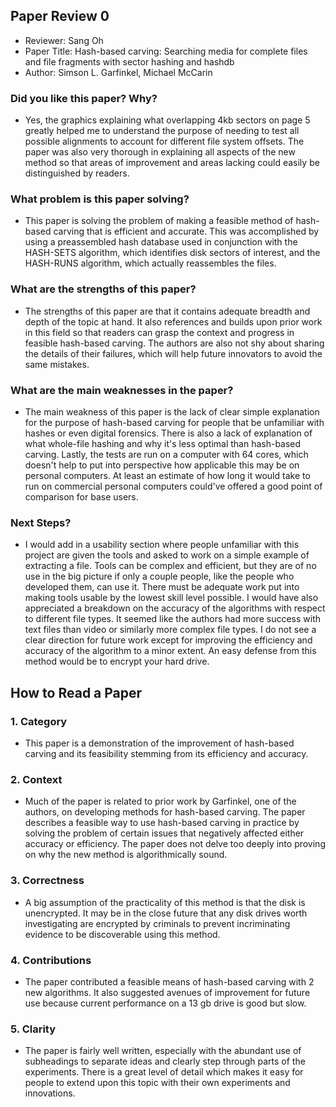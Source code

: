 ## Paper Review 0

- Reviewer: Sang Oh
- Paper Title: Hash-based carving: Searching media for complete files and file fragments with sector hashing and hashdb
- Author: Simson L. Garfinkel, Michael McCarin 

### Did you like this paper?  Why?
- Yes, the graphics explaining what overlapping 4kb sectors on page 5 greatly helped me to understand the purpose of needing to test all possible alignments to account for different file system offsets.
The paper was also very thorough in explaining all aspects of the new method so that areas of improvement and areas lacking could easily be distinguished by readers.

### What problem is this paper solving?
- This paper is solving the problem of making a feasible method of hash-based carving that is efficient and accurate.
This was accomplished by using a preassembled hash database used in conjunction with the HASH-SETS algorithm, which identifies disk sectors of interest, and the HASH-RUNS algorithm, which actually reassembles the files.

### What are the strengths of this paper?
- The strengths of this paper are that it contains adequate breadth and depth of the topic at hand.
It also references and builds upon prior work in this field so that readers can grasp the context and progress in feasible hash-based carving.
The authors are also not shy about sharing the details of their failures, which will help future innovators to avoid the same mistakes.

### What are the main weaknesses in the paper?
- The main weakness of this paper is the lack of clear simple explanation for the purpose of hash-based carving for people that be unfamiliar with hashes or even digital forensics.
There is also a lack of explanation of what whole-file hashing and why it's less optimal than hash-based carving.
Lastly, the tests are run on a computer with 64 cores, which doesn't help to put into perspective how applicable this may be on personal computers.
At least an estimate of how long it would take to run on commercial personal computers could've offered a good point of comparison for base users.

### Next Steps?
- I would add in a usability section where people unfamiliar with this project are given the tools and asked to work on a simple example of extracting a file.
Tools can be complex and efficient, but they are of no use in the big picture if only a couple people, like the people who developed them, can use it.
There must be adequate work put into making tools usable by the lowest skill level possible. I would have also appreciated a breakdown on the accuracy of the algorithms with respect to different file types.
It seemed like the authors had more success with text files than video or similarly more complex file types.
I do not see a clear direction for future work except for improving the efficiency and accuracy of the algorithm to a minor extent.
An easy defense from this method would be to encrypt your hard drive.


## How to Read a Paper

### 1. Category
- This paper is a demonstration of the improvement of hash-based carving and its feasibility stemming from its efficiency and accuracy.

### 2. Context
- Much of the paper is related to prior work by Garfinkel, one of the authors, on developing methods for hash-based carving.
The paper describes a feasible way to use hash-based carving in practice by solving the problem of certain issues that negatively affected either accuracy or efficiency.
The paper does not delve too deeply into proving on why the new method is algorithmically sound.

### 3. Correctness
- A big assumption of the practicality of this method is that the disk is unencrypted.
It may be in the close future that any disk drives worth investigating are encrypted by criminals to prevent incriminating evidence to be discoverable using this method.

### 4. Contributions
- The paper contributed a feasible means of hash-based carving with 2 new algorithms.
It also suggested avenues of improvement for future use because current performance on a 13 gb drive is good but slow.

### 5. Clarity
- The paper is fairly well written, especially with the abundant use of subheadings to separate ideas and clearly step through parts of the experiments.
There is a great level of detail which makes it easy for people to extend upon this topic with their own experiments and innovations.
